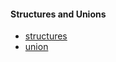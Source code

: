 #### Structures and Unions

- [structures](https://github.com/visionvlsi/sv_part1/blob/main/structure_and_union/structure.md)
- [union](https://github.com/visionvlsi/sv_part1/blob/main/structure_and_union/union.md)

